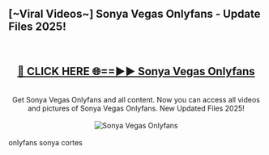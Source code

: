 <h2>[~Viral Videos~] Sonya Vegas Onlyfans - Update Files 2025!</h2>
<br>
<div align="center">
<h2><a href="https://betterlinks.top/A2PfLJ" rel="nofollow">🔴 CLICK HERE 🌐==►► Sonya Vegas Onlyfans</a></h2>
<br>
Get Sonya Vegas Onlyfans and all content. Now you can access all videos and pictures of Sonya Vegas Onlyfans. New Updated Files 2025!
<br>
<br>
<a href="https://betterlinks.top/A2PfLJ" rel="nofollow" data-target="animated-image.originalLink"><img src="https://i.ibb.co.com/WyWwxjT/player-gif2.gif" alt="Sonya Vegas Onlyfans" style="max-width: 100%; display: inline-block;" data-target="animated-image.originalImage"></a>
</div>
<br>
onlyfans sonya cortes